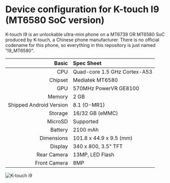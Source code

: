 Device configuration for K-touch I9 (MT6580 SoC version)
====================================

K-touch I9 is an unlockable ultra-mini phone on a MT6739 OR MT6580 SoC produced by K-touch, a Chinese phone manufacturer. There is no official codename for this phone, so everything in this repository is just named "I9_MT6580".

Basic   | Spec Sheet
-------:|:-------------------
CPU     | Quad-core 1.5 GHz Cortex-A53
Chipset | Mediatek MT6580
GPU     | 570MHz PowerVR GE8100
Memory  | 2 GB
Shipped Android Version | 8.1 (O-MR1)
Storage | 16/32 GB (eMMC)
MicroSD | Supported
Battery | 2100 mAh
Dimensions | 101.8 x 44.9 x 9.5 (mm)
Display | 340 x 800, 3.5" TFT
Rear Camera | 13MP, LED Flash
Front Camera| 8MP

![K-touch i9](https://www.imei.info/media/t/gsm-cache/B/J/rfTKkK-d/k-touch-i9.jpg)

